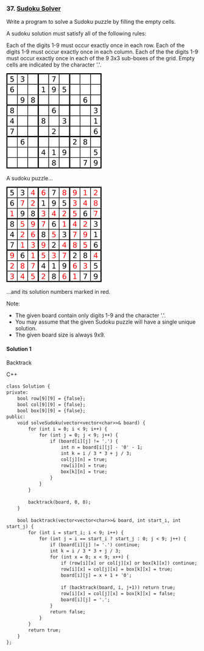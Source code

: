 ### 37\. [Sudoku Solver](https://leetcode.com/problems/sudoku-solver/)

Write a program to solve a Sudoku puzzle by filling the empty cells.

A sudoku solution must satisfy all of the following rules:

Each of the digits 1-9 must occur exactly once in each row.
Each of the digits 1-9 must occur exactly once in each column.
Each of the the digits 1-9 must occur exactly once in each of the 9 3x3 sub-boxes of the grid.
Empty cells are indicated by the character '.'.

![alt text](250px-Sudoku-by-L2G-20050714.svg.png)

A sudoku puzzle...

![alt text](250px-Sudoku-by-L2G-20050714_solution.svg.png)

...and its solution numbers marked in red.

Note:

* The given board contain only digits 1-9 and the character '.'.
* You may assume that the given Sudoku puzzle will have a single unique solution.
* The given board size is always 9x9.

#### Solution 1

Backtrack

C++

```
class Solution {
private:
    bool row[9][9] = {false};
    bool col[9][9] = {false};
    bool box[9][9] = {false};
public:
    void solveSudoku(vector<vector<char>>& board) {        
        for (int i = 0; i < 9; i++) {
            for (int j = 0; j < 9; j++) {
                if (board[i][j] != '.') {
                    int n = board[i][j] - '0' - 1;
                    int k = i / 3 * 3 + j / 3;
                    col[j][n] = true;
                    row[i][n] = true;
                    box[k][n] = true;
                }
            }
        }
        
        backtrack(board, 0, 0);
    }
    
    bool backtrack(vector<vector<char>>& board, int start_i, int start_j) {
        for (int i = start_i; i < 9; i++) {
            for (int j = i == start_i ? start_j : 0; j < 9; j++) {
                if (board[i][j] != '.') continue;
                int k = i / 3 * 3 + j / 3;
                for (int x = 0; x < 9; x++) {
                    if (row[i][x] or col[j][x] or box[k][x]) continue;
                    row[i][x] = col[j][x] = box[k][x] = true;
                    board[i][j] = x + 1 + '0';
                    
                    if (backtrack(board, i, j+1)) return true;
                    row[i][x] = col[j][x] = box[k][x] = false;
                    board[i][j] = '.';
                }
                return false;
            }
        }
        return true;
    }
};
```
